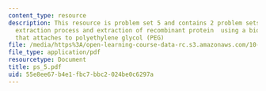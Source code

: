 ```yaml
---
content_type: resource
description: This resource is problem set 5 and contains 2 problem sets on countercurrent
  extraction process and extraction of recombinant protein  using a biospecific ligand
  that attaches to polyethylene glycol (PEG)
file: /media/https%3A/open-learning-course-data-rc.s3.amazonaws.com/10-445-separation-processes-for-biochemical-products-summer-2005/55e8ee67b4e1fbc7bbc2024be0c6297a_ps_5.pdf
file_type: application/pdf
resourcetype: Document
title: ps_5.pdf
uid: 55e8ee67-b4e1-fbc7-bbc2-024be0c6297a
---
```

